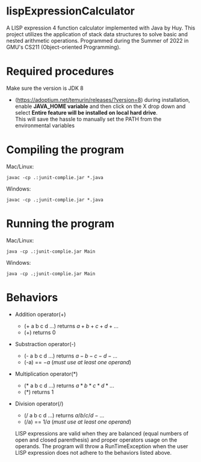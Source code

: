 # lispExpressionCalculator

A LISP expression 4 function calculator implemented with Java by Huy. This project utilizes the application of stack data structures to solve basic and nested arithmetic operations.
Programmed during the Summer of 2022 in GMU's CS211 (Object-oriented Programming).

# Required procedures
Make sure the version is JDK 8 
- (https://adoptium.net/temurin/releases/?version=8) 
during installation, enable **JAVA_HOME variable** and then click on the X drop down and select **Entire feature will be installed on local hard drive**.  
This will save the hassle to manually set the PATH from the environmental variables 

# Compiling the program
Mac/Linux: 
```
javac -cp .:junit-complie.jar *.java
```
Windows: 
```
javac -cp .;junit-complie.jar *.java
```

# Running the program

Mac/Linux: 
```
java -cp .:junit-complie.jar Main
```

Windows: 
```
java -cp .;junit-complie.jar Main
```

# Behaviors 
- Addition operator(+) 
  - (+ a b c d ...) returns $a+b+c+d+ ...$ 
  - (+) returns 0
- Substraction operator(-) 
  - (- a b c d ...) returns $a-b-c-d - ...$
  - (-a) == $-a$ (*must use at least one operand*) 
- Multiplication  operator(*) 
  - (* a b c d ...) returns $a*b*c*d* ...$ 
  - (*) returns 1 
- Division operator(/) 
  - (/ a b c d ...) returns $a/b/c/d - ...$
  - (/a) == $1/a$ (*must use at least one operand*) 
  
  LISP expressions are valid when they are balanced (equal numbers of open and closed parenthesis) and proper operators usage on the operands.
  The program will throw a RunTimeException when the user LISP expression does not adhere to the behaviors listed above. 

